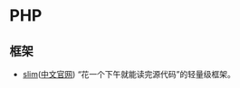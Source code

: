 # PHP


## 框架

* [slim][slim]([中文官网][slimcn]) “花一个下午就能读完源代码”的轻量级框架。



[slim]: https://www.slimframework.com/
[slimcn]: http://slimphp.net/